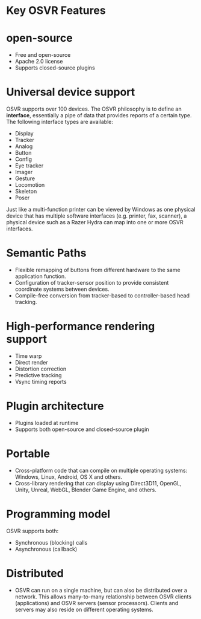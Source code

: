 # Key OSVR Features

# open-source
- Free and open-source
- Apache 2.0 license
- Supports closed-source plugins

# Universal device support
OSVR supports over 100 devices. The OSVR philosophy is to define an **interface**, essentially a pipe of data that provides reports of a certain type. The following interface types are available:
- Display
- Tracker
- Analog
- Button
- Config
- Eye tracker
- Imager
- Gesture
- Locomotion
- Skeleton
- Poser

Just like a multi-function printer can be viewed by Windows as one physical device that has multiple software interfaces (e.g. printer, fax, scanner), a physical device such as a Razer Hydra can map into one or more OSVR interfaces.

# Semantic Paths
- Flexible remapping of buttons from different hardware to the same application function.
- Configuration of tracker-sensor position to provide consistent coordinate systems between devices.
- Compile-free conversion from tracker-based to controller-based head tracking.

# High-performance rendering support
- Time warp
- Direct render
- Distortion correction
- Predictive tracking
- Vsync timing reports

# Plugin architecture
- Plugins loaded at runtime
- Supports both open-source and closed-source plugin

# Portable
- Cross-platform code that can compile on multiple operating systems: Windows, Linux, Android, OS X and others.
- Cross-library rendering that can display using Direct3D11, OpenGL, Unity, Unreal, WebGL, Blender Game Engine, and others.

# Programming model
OSVR supports both:
- Synchronous (blocking) calls
- Asynchronous (callback)

# Distributed
- OSVR can run on a single machine, but can also be distributed over a network. This allows many-to-many relationship between OSVR clients (applications) and OSVR servers (sensor processors). Clients and servers may also reside on different operating systems.
